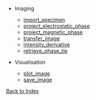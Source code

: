 * Imaging
    * [import_specimen](import_specimen.md)
    * [project_electrostatic_phase](project_electrostatic_phase.md)
    * [project_magnetic_phase](project_magnetic_phase.md)
    * [transfer_image](transfer_image.md)
    * [intensity_derivative](intensity_derivative.md)
    * [retrieve_phase_tie](retrieve_phase_tie.md)

* Visualisation
    * [plot_image](plot_image.md)
    * [save_image](save_image.md)
    
[Back to Index](../index.md)